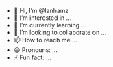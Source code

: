 - 👋 Hi, I’m @Ianhamz
- 👀 I’m interested in ...
- 🌱 I’m currently learning ...
- 💞️ I’m looking to collaborate on ...
- 📫 How to reach me ...
- 😄 Pronouns: ...
- ⚡ Fun fact: ...

<!---
Ianhamz/Ianhamz is a ✨ special ✨ repository because its `README.md` (this file) appears on your GitHub profile.
You can click the Preview link to take a look at your changes.
--->
